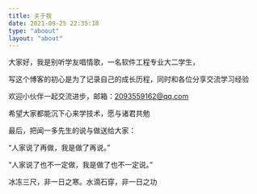 ```yaml
---
title: 关于我
date: 2021-09-25 22:35:18
type: "aboout"
layout: "about"
---
```


大家好，我是别听学友唱情歌，一名软件工程专业大二学生，

写这个博客的初心是为了记录自己的成长历程，同时和各位分享交流学习经验

欢迎小伙伴一起交流进步，邮箱：2093559162@qq.com

希望大家都能沉下心来学技术，愿与诸君共勉

最后，把闻一多先生的说与做送给大家：

“人家说了再做，我是做了再说。”

“人家说了也不一定做，我是做了也不一定说。”

冰冻三尺，非一日之寒。水滴石穿，非一日之功